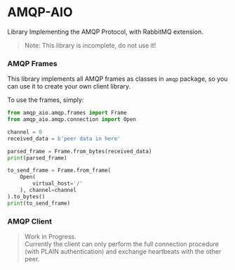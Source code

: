 # AMQP-AIO

Library Implementing the AMQP Protocol, with RabbitMQ extension.



>Note: This library is incomplete, do not use it!


### AMQP Frames

This library implements all AMQP frames as classes in `amqp` package, so you 
can use it to create your own client library.

To use the frames, simply:

```python
from amqp_aio.amqp.frames import Frame
from amqp_aio.amqp.connection import Open

channel = 0
received_data = b'peer data in here'

parsed_frame = Frame.from_bytes(received_data)
print(parsed_frame)

to_send_frame = Frame.from_frame(
    Open(
        virtual_host='/'
    ), channel=channel
).to_bytes()
print(to_send_frame)
```


### AMQP Client

> Work in Progress.\
> Currently the client can only perform the full connection procedure (with 
> PLAIN authentication) and 
> exchange heartbeats with the other peer.

